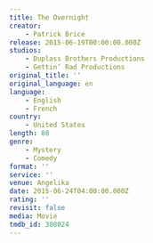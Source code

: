```yaml
---
title: The Overnight
creator:
    - Patrick Brice
release: 2015-06-19T00:00:00.000Z
studios:
    - Duplass Brothers Productions
    - Gettin’ Rad Productions
original_title: ''
original_language: en
language:
    - English
    - French
country:
    - United States
length: 80
genre:
    - Mystery
    - Comedy
format: ''
service: ''
venue: Angelika
date: 2015-06-24T04:00:00.000Z
rating: ''
revisit: false
media: Movie
tmdb_id: 308024
---
```



